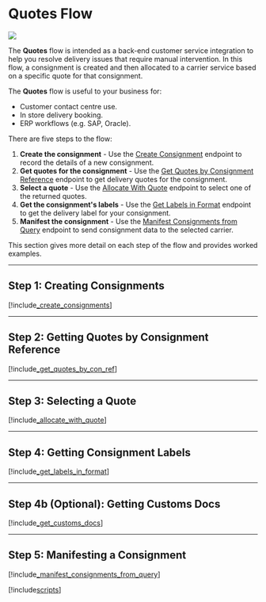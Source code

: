 # Quotes Flow

<p>
   <a href="../../../images/Flow6.png" target="_blank" >
      <img src="../../../images/Flow6.png" class="noborder"/>
   </a>
</p>

The **Quotes** flow is intended as a back-end customer service integration to help you resolve delivery issues that require manual intervention. In this flow, a consignment is created and then allocated to a carrier service based on a specific quote for that consignment.

The **Quotes** flow is useful to your business for:

* Customer contact centre use. 
* In store delivery booking.
* ERP workflows (e.g. SAP, Oracle).

There are five steps to the flow:

1. **Create the consignment** - Use the [Create Consignment](https://docs.electioapp.com/#/api/CreateConsignment) endpoint to record the details of a new consignment.
2. **Get quotes for the consignment** - Use the [Get Quotes by Consignment Reference](https://docs.electioapp.com/#/api/GetQuotesbyConsignmentReference) endpoint to get delivery quotes for the consignment.
3. **Select a quote** - Use the [Allocate With Quote](https://docs.electioapp.com/#/api/AllocateWithQuote) endpoint to select one of the returned quotes.
4. **Get the consignment's labels** - Use the [Get Labels in Format](https://docs.electioapp.com/#/api/GetLabelsinFormat) endpoint to get the delivery label for your consignment.
5. **Manifest the consignment** - Use the [Manifest Consignments from Query](https://docs.electioapp.com/#/api/ManifestConsignmentsFromQuery) endpoint to send consignment data to the selected carrier.
 
This section gives more detail on each step of the flow and provides worked examples. 

---

## Step 1: Creating Consignments

[!include[_create_consignments](../../includes/_create_consignments.md)]

---

## Step 2: Getting Quotes by Consignment Reference

[!include[_get_quotes_by_con_ref](../../includes/_get_quotes_by_con_ref.md)]

---

## Step 3: Selecting a Quote

[!include[_allocate_with_quote](../../includes/_allocate_with_quote.md)]

---

## Step 4: Getting Consignment Labels

[!include[_get_labels_in_format](../../includes/_get_labels_in_format.md)]

---

## Step 4b (Optional): Getting Customs Docs

[!include[_get_customs_docs](../../includes/_get_customs_docs.md)]

---

## Step 5: Manifesting a Consignment

[!include[_manifest_consignments_from_query](../../includes/_manifest_consignments_from_query.md)]

[!include[scripts](../../includes/scripts.md)]
